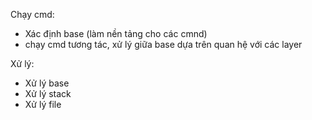 


Chạy cmd:
- Xác định base (làm nền tảng cho các cmnd)
- chạy cmd tương tác, xử lý giữa base dựa trên quan hệ với các layer




Xử lý:
- Xử lý base
- Xử lý stack
- Xử lý file
